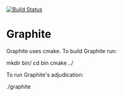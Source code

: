 [![Build Status](https://travis-ci.org/dillonl/graphite.svg?branch=master)](https://travis-ci.org/dillonl/graphite)

Graphite
====

Graphite uses cmake. To build Graphite run:

mkdir bin/
cd bin
cmake ../

To run Graphite's adjudication:

./graphite